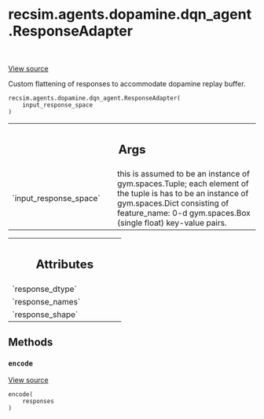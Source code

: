 <div itemscope itemtype="http://developers.google.com/ReferenceObject">
<meta itemprop="name" content="recsim.agents.dopamine.dqn_agent.ResponseAdapter" />
<meta itemprop="path" content="Stable" />
<meta itemprop="property" content="__init__"/>
<meta itemprop="property" content="encode"/>
</div>

# recsim.agents.dopamine.dqn_agent.ResponseAdapter

<!-- Insert buttons and diff -->

<table class="tfo-notebook-buttons tfo-api" align="left">

</table>

<a target="_blank" href="https://github.com/google-research/recsim/tree/master/recsim/agents/dopamine/dqn_agent.py">View
source</a>

Custom flattening of responses to accommodate dopamine replay buffer.

<pre class="devsite-click-to-copy prettyprint lang-py tfo-signature-link">
<code>recsim.agents.dopamine.dqn_agent.ResponseAdapter(
    input_response_space
)
</code></pre>

<!-- Placeholder for "Used in" -->

<!-- Tabular view -->

 <table class="responsive fixed orange">
<colgroup><col width="214px"><col></colgroup>
<tr><th colspan="2"><h2 class="add-link">Args</h2></th></tr>

<tr>
<td>
`input_response_space`
</td>
<td>
this is assumed to be an instance of
gym.spaces.Tuple; each element of the tuple is has to be an instance
of gym.spaces.Dict consisting of feature_name: 0-d gym.spaces.Box
(single float) key-value pairs.
</td>
</tr>
</table>

<!-- Tabular view -->

 <table class="responsive fixed orange">
<colgroup><col width="214px"><col></colgroup>
<tr><th colspan="2"><h2 class="add-link">Attributes</h2></th></tr>

<tr> <td> `response_dtype` </td> <td>

</td> </tr><tr> <td> `response_names` </td> <td>

</td> </tr><tr> <td> `response_shape` </td> <td>

</td>
</tr>
</table>

## Methods

<h3 id="encode"><code>encode</code></h3>

<a target="_blank" href="https://github.com/google-research/recsim/tree/master/recsim/agents/dopamine/dqn_agent.py">View
source</a>

<pre class="devsite-click-to-copy prettyprint lang-py tfo-signature-link">
<code>encode(
    responses
)
</code></pre>
